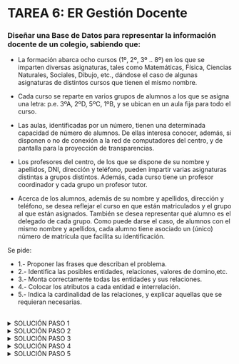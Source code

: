 <div aling= "justify">

# TAREA 6: ER Gestión Docente

### Diseñar una Base de Datos para representar la información docente de un colegio, sabiendo que:  

- La formación abarca ocho cursos (1º, 2º, 3º .. 8º) en los que se imparten diversas asignaturas, tales como Matemáticas, Física, Ciencias Naturales, Sociales, Dibujo, etc., dándose el caso de algunas asignaturas de distintos cursos que tienen el mismo nombre. 

- Cada curso se reparte en varios grupos de alumnos a los que se asigna una letra: p.e. 3ºA, 2ºD, 5ºC, 1ºB, y se ubican en un aula fija para todo el curso. 

- Las aulas, identificadas por un número, tienen una determinada capacidad de número de alumnos. De ellas interesa conocer, además, si disponen o no de conexión a la red de computadores del centro, y de pantalla para la proyección de transparencias. 

- Los profesores del centro, de los que se dispone de su nombre y apellidos, DNI, dirección y teléfono, pueden impartir varias asignaturas distintas a grupos distintos. Además, cada curso tiene un profesor coordinador y cada grupo un profesor tutor. 

- Acerca de los alumnos, además de su nombre y apellidos, dirección y teléfono, se desea reflejar el curso en que están matriculados y el grupo al que están asignados. También se desea representar qué alumno es el delegado de cada grupo. Como puede darse el caso, de alumnos con el mismo nombre y apellidos, cada alumno tiene asociado un (único) número de matrícula que facilita su identificación.
  
Se pide:

- 1.- Proponer las frases que describan el problema.
- 2.- Identifica las posibles entidades, relaciones, valores de domino,etc.
- 3.- Monta correctamente todas las entidades y sus relaciones.
- 4.- Colocar los atributos a cada entidad e interrelación.
- 5.- Indica la cardinalidad de las relaciones, y explicar aquellas que se requieran necesarias.

<br>

<details>

  <summary>SOLUCIÓN PASO 1</summary>
  
  
</details>


<details>

  <summary>SOLUCIÓN PASO 2</summary>
  
  <br>
  
  <img src="https://github.com/samugd17/base-datos-bae-/blob/main/TAREAS/Tarea6/IMG/ER.n%C2%BA12.Tarea6.Gesti%C3%B3n%20docente-PASO2.drawio.png">
  
  <br>
  
  
</details>


<details>

  <summary>SOLUCIÓN PASO 3</summary>
  
  <br>
  
  <img src="https://github.com/samugd17/base-datos-bae-/blob/main/TAREAS/Tarea6/IMG/ER.n%C2%BA12.Tarea6.Gesti%C3%B3n%20docente-PASO3.drawio.png">
  
  <br>
  
</details>

<details>

  <summary>SOLUCIÓN PASO 4</summary>
  
   <br>
  
   <img src="https://github.com/samugd17/base-datos-bae-/blob/main/TAREAS/Tarea6/IMG/ER.n%C2%BA12.Tarea6.Gesti%C3%B3n%20docente-PASO4.drawio.png">
  
   <br>
  
</details>

<details>

  <summary>SOLUCIÓN PASO 5</summary>
  
   <br>
  
   <img src="https://github.com/samugd17/base-datos-bae-/blob/main/TAREAS/Tarea6/IMG/ER.n%C2%BA12.Tarea6.Gesti%C3%B3n%20docente-PASO5.drawio.png">
  
   <br>
  
</details>


</div>

